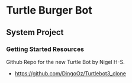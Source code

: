 # Turtle Burger Bot

## System Project

### Getting Started Resources
Github Repo for the new Turtle Bot by Nigel H-S. 
- https://github.com/DingoOz/Turtlebot3_clone